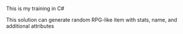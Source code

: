 This is my training in C#

This solution can generate random RPG-like item with stats, name, and additional attributes